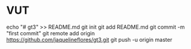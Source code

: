 
# VUT

echo "# gt3" >> README.md
git init
git add README.md
git commit -m "first commit"
git remote add origin https://github.com/jaquelineflores/gt3.git
git push -u origin master
